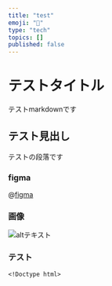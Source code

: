 ```yaml
---
title: "test"
emoji: "📝"
type: "tech"
topics: []
published: false
---
```


# テストタイトル
テストmarkdownです
## テスト見出し
テストの段落です

### figma
@[figma](https://www.figma.com/design/PzTYmTefYmdW8xf8IwYL50/%E7%84%A1%E9%A1%8C)


### 画像
![altテキスト](https://udonko.net/images/title.svg)


### テスト
```
<!Doctype html>

```

